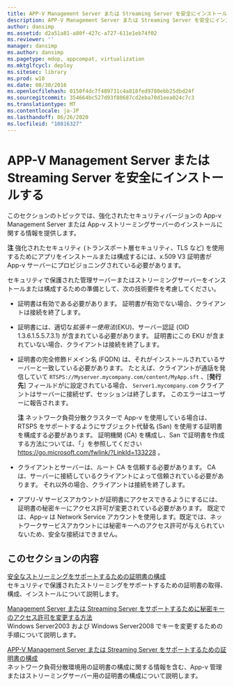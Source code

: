 ```yaml
---
title: APP-V Management Server または Streaming Server を安全にインストールする
description: APP-V Management Server または Streaming Server を安全にインストールする
author: dansimp
ms.assetid: d2a51a81-a80f-427c-a727-611e1eb74f02
ms.reviewer: ''
manager: dansimp
ms.author: dansimp
ms.pagetype: mdop, appcompat, virtualization
ms.mktglfcycl: deploy
ms.sitesec: library
ms.prod: w10
ms.date: 08/30/2016
ms.openlocfilehash: 0150f4dc7f489731c4a818fed9780ebb25dbd24f
ms.sourcegitcommit: 354664bc527d93f80687cd2eba70d1eea024c7c3
ms.translationtype: MT
ms.contentlocale: ja-JP
ms.lasthandoff: 06/26/2020
ms.locfileid: "10816327"
---
```

# APP-V Management Server または Streaming Server を安全にインストールする


このセクションのトピックでは、強化されたセキュリティバージョンの App-v Management Server または App-v ストリーミングサーバーのインストールに関する情報を提供します。

**注** 強化されたセキュリティ (トランスポート層セキュリティ、TLS など) を使用するためにアプリをインストールまたは構成するには、x.509 V3 証明書が App-v サーバーにプロビジョニングされている必要があります。

 

セキュリティで保護された管理サーバーまたはストリーミングサーバーをインストールまたは構成するための準備として、次の技術要件を考慮してください。

-   証明書は有効である必要があります。 証明書が有効でない場合、クライアントは接続を終了します。

-   証明書には、適切な*拡張キー使用法*(EKU)、サーバー認証 (OID 1.3.6.1.5.5.7.3.1) が含まれている必要があります。 証明書にこの EKU が含まれていない場合、クライアントは接続を終了します。

-   証明書の完全修飾ドメイン名 (FQDN) は、それがインストールされているサーバーと一致している必要があります。 たとえば、クライアントが通話を発信していて `RTSPS://Myserver.mycompany.com/content/MyApp.sft` 、[**発行先**] フィールドがに設定されている場合、 `Server1.mycompany.com` クライアントはサーバーに接続せず、セッションは終了します。 このエラーはユーザーに報告されます。

    **注** ネットワーク負荷分散クラスターで App-v を使用している場合は、RTSPS をサポートするようにサブジェクト代替名 (San) を使用する証明書を構成する必要があります。 証明機関 (CA) を構成し、San で証明書を作成する方法については、「」を参照してください <https://go.microsoft.com/fwlink/?LinkId=133228> 。

     

-   クライアントとサーバーは、ルート CA を信頼する必要があります。 CA は、サーバーに接続しているクライアントによって信頼されている必要があります。 それ以外の場合、クライアントは接続を終了します。

-   アプリ-V サービスアカウントが証明書にアクセスできるようにするには、証明書の秘密キーにアクセス許可が変更されている必要があります。 既定では、App-v は Network Service アカウントを使用します。既定では、ネットワークサービスアカウントには秘密キーへのアクセス許可が与えられていないため、安全な接続はできません。

## このセクションの内容


<a href="" id="configuring-certificates-to-support-secure-streaming"></a>[安全なストリーミングをサポートするための証明書の構成](configuring-certificates-to-support-secure-streaming.md)  
セキュリティで保護されたストリーミングをサポートするための証明書の取得、構成、インストールについて説明します。

<a href="" id="how-to-modify-private-key-permissions-to-support-management-server-or-streaming-server"></a>[Management Server または Streaming Server をサポートするために秘密キーのアクセス許可を変更する方法](how-to-modify-private-key-permissions-to-support-management-server-or-streaming-server.md)  
Windows Server2003 および Windows Server2008 でキーを変更するための手順について説明します。

<a href="" id="configuring-certificates-to-support-app-v-management-server-or-streaming-server"></a>[APP-V Management Server または Streaming Server をサポートするための証明書の構成](configuring-certificates-to-support-app-v-management-server-or-streaming-server.md)  
ネットワーク負荷分散環境用の証明書の構成に関する情報を含む、App-v 管理またはストリーミングサーバー用の証明書の構成について説明します。

 

 





